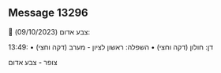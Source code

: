 ## Message 13296

🔴 צבע אדום (09/10/2023):

13:49:
• דן: חולון (דקה וחצי)
• השפלה: ראשון לציון - מערב (דקה וחצי)

צופר - צבע אדום

